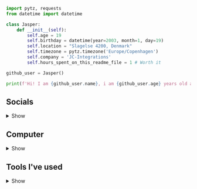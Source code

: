 ```python
import pytz, requests
from datetime import datetime

class Jasper:
    def __init__(self):
        self.age = 19
        self.birthday = datetime(year=2003, month=1, day=19)
        self.location = "Slagelse 4200, Denmark"
        self.timezone = pytz.timezone('Europe/Copenhagen')
        self.company = 'JC-Integrations'
        self.hours_spent_on_this_readme_file = 1 # Worth it

github_user = Jasper()

print(f'Hi! I am {github_user.name}, i am {github_user.age} years old and based in {github_user.location}')
```

## Socials
<details close>
<summary>Show</summary>

<a href="https://www.reddit.com/user/j4asper"><img src="https://img.shields.io/badge/Reddit-FF4500?style=for-the-badge&logo=reddit&logoColor=white"></a>
<a href="https://www.snapchat.com/add/j4azper"><img src="https://img.shields.io/badge/Snapchat-FFFC00?style=for-the-badge&logo=snapchat&logoColor=white"></a>
<a href="https://twitter.com/Jazper1901"><img src="https://img.shields.io/badge/Twitter-1DA1F2?style=for-the-badge&logo=twitter&logoColor=white"></a>

</details>

## Computer
<details close>
<summary>Show</summary>

```console
jasper@Jasper-PC:~$ neofetch
        `osssssssssssssssssssso`           jasper@Jasper-PC 
       .osssssssssssssssssssssso.          ---------------- 
      .+oooooooooooooooooooooooo+.         OS: Zorin OS 16.1 x86_64 
                                           Kernel: 5.15.0-41-generic 
                                           Uptime: 9 hours, 26 mins 
  `::::::::::::::::::::::.         .:`     Packages: 2595 (dpkg), 37 (flatpak), 
 `+ssssssssssssssssss+:.`     `.:+ssso`    Shell: bash 5.0.17 
.ossssssssssssssso/.       `-+ossssssso.   Resolution: 1920x1080, 1920x1080 
ssssssssssssso/-`      `-/osssssssssssss   DE: GNOME 
.ossssssso/-`      .-/ossssssssssssssso.   WM: Mutter 
 `+sss+:.      `.:+ssssssssssssssssss+`    WM Theme: ZorinGrey-Dark 
  `:.         .::::::::::::::::::::::`     Theme: ZorinGrey-Dark [GTK2/3] 
                                           Icons: ZorinGrey-Dark [GTK2/3] 
                                           Terminal: gnome-terminal 
      .+oooooooooooooooooooooooo+.         CPU: AMD Ryzen 5 1400 (8) @ 3.800GHz 
       -osssssssssssssssssssssso-          GPU: AMD RX 6600 
        `osssssssssssssssssssso`           Memory: 5403MiB / 32017MiB 
```

<a href="https://zorin.com/os/"><img src="https://img.shields.io/badge/Zorin%20OS-0CC1F3?style=for-the-badge&logo=zorin&logoColor=white"></a>
<a href="https://www.amd.com/en/products/cpu/amd-ryzen-5-1400"><img src="https://img.shields.io/badge/AMD-Ryzen_5_1400-ED1C24?style=for-the-badge&logo=amd&logoColor=white"></a>
<a href="https://www.sapphiretech.com/en/consumer/pulse-radeon-rx-6600-8g-gddr6"><img src="https://img.shields.io/badge/AMD-Radeon_RX_6600-ED1C24?style=for-the-badge&logo=amd&logoColor=white"></a>
<a href="https://www.mozilla.org/da/firefox/new/"><img src="https://img.shields.io/badge/Firefox_Browser-FF7139?style=for-the-badge&logo=Firefox-Browser&logoColor=white"></a>
<a href="https://code.visualstudio.com/"><img src="https://img.shields.io/badge/Visual_Studio_Code-0078D4?style=for-the-badge&logo=visual%20studio%20code&logoColor=white"></a>

</details>


## Tools I've used
<details close>
<summary>Show</summary>

### Programming Languages:  

<a href="https://www.python.org/"><img src="https://img.shields.io/badge/Python-3776AB?style=for-the-badge&logo=python&logoColor=white"></a>
<a href="https://docs.microsoft.com/en-us/dotnet/"><img src="https://img.shields.io/badge/C%23-239120?style=for-the-badge&logo=c-sharp&logoColor=white"></a>
<a href="https://dart.dev/"><img src="https://img.shields.io/badge/Dart-0175C2?style=for-the-badge&logo=dart&logoColor=white"></a>
<a href="https://www.javascript.com/"><img src="https://img.shields.io/badge/JavaScript-F7DF1E?style=for-the-badge&logo=javascript&logoColor=black"></a>

### Databases:

<a href="https://www.google.com/url?sa=t&rct=j&q=&esrc=s&source=web&cd=&cad=rja&uact=8&ved=2ahUKEwi9o5DsrJf5AhV1VvEDHdUkApgQFnoECBIQAQ&url=https%3A%2F%2Fmariadb.org%2F&usg=AOvVaw10264uJfiT1f86dmQ3wPSz"><img src="https://img.shields.io/badge/MariaDB-003545?style=for-the-badge&logo=mariadb&logoColor=white"></a>
<a href="https://www.google.com/url?sa=t&rct=j&q=&esrc=s&source=web&cd=&cad=rja&uact=8&ved=2ahUKEwjN_u_xrJf5AhX9XvEDHbDSC1QQFnoECBQQAQ&url=https%3A%2F%2Fwww.mysql.com%2F&usg=AOvVaw20c6IrMAtNC1A9NZPsDpWW"><img src="https://img.shields.io/badge/MySQL-005C84?style=for-the-badge&logo=mysql&logoColor=white"></a>
<a href="https://www.google.com/url?sa=t&rct=j&q=&esrc=s&source=web&cd=&cad=rja&uact=8&ved=2ahUKEwjB8eD4rJf5AhVDQvEDHQ16BrEQFnoECBIQAQ&url=https%3A%2F%2Fwww.sqlite.org%2F&usg=AOvVaw2FGx1kWp6WBAJWy5IhYh3r"><img src="https://img.shields.io/badge/SQLite-07405E?style=for-the-badge&logo=sqlite&logoColor=white"></a>
<a href="https://www.google.com/url?sa=t&rct=j&q=&esrc=s&source=web&cd=&cad=rja&uact=8&ved=2ahUKEwiKlvr8rJf5AhUtYPEDHZ0XA-MQFnoECA8QAQ&url=https%3A%2F%2Fredis.io%2F&usg=AOvVaw0SPzotNaWJKDkbJZ8FW9ft"><img src="https://img.shields.io/badge/redis-%23DD0031.svg?&style=for-the-badge&logo=redis&logoColor=white"></a>

## Web:

<img src="https://img.shields.io/badge/HTML5-E34F26?style=for-the-badge&logo=html5&logoColor=white">
<img src="https://img.shields.io/badge/CSS-239120?&style=for-the-badge&logo=css3&logoColor=white">
<img src="https://img.shields.io/badge/Markdown-000000?style=for-the-badge&logo=markdown&logoColor=white">
<img src="https://img.shields.io/badge/Django-092E20?style=for-the-badge&logo=django&logoColor=white">
<img src="https://img.shields.io/badge/Flask-000000?style=for-the-badge&logo=flask&logoColor=white">

### Other Technologies:

<a href="https://www.docker.com/"><img src="https://img.shields.io/badge/Docker-119EFF?style=for-the-badge&logo=Docker&logoColor=white"></a>
<a href="https://www.twilio.com/"><img src="https://img.shields.io/badge/Twilio-F22F46?style=for-the-badge&logo=Twilio&logoColor=white"></a>
<a href="https://nextcloud.com/"><img src="https://img.shields.io/badge/Nextcloud-0082C9?style=for-the-badge&logo=Nextcloud&logoColor=white"></a>
<a href="https://github.com"><img src="https://img.shields.io/badge/GitHub_Actions-2088FF?style=for-the-badge&logo=github-actions&logoColor=white"></a>
<a href="https://www.cloudflare.com/"><img src="https://img.shields.io/badge/Cloudflare-F38020?style=for-the-badge&logo=Cloudflare&logoColor=white"></a>
<a href="https://analytics.google.com"><img src="https://img.shields.io/badge/Google%20Analytics-E37400?style=for-the-badge&logo=google%20analytics&logoColor=white"></a>


<img src="https://github-readme-stats.vercel.app/api?username=j4asper&theme=blue-green">

</details>
